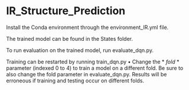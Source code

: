 # IR_Structure_Prediction

Install the Conda environment through the environment_IR.yml file.

The trained model can be found in the States folder.

To run evaluation on the trained model, run evaluate_dqn.py.

Training can be restarted by running train_dqn.py
•	Change the  * *fold* * parameter (indexed 0 to 4) to train a model on a different fold. Be sure to also change the fold parameter in evaluate_dqn.py. Results will be erroneous if training and testing occur on different folds.
